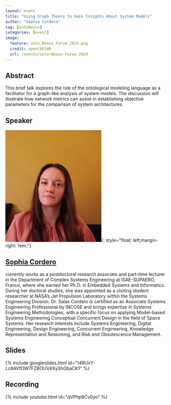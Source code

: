 ```yaml
---
layout: event
title: "Using Graph Theory to Gain Insights About System Models"
author: "Sophia Cordero"
tag: [ontoNexus]
categories: [event]
image:
  feature: onto_Nexus_Forum_2024.png
  credit: openCAESAR
  url: /events/onto-Nexus-Forum-2024
---
```


## Abstract
This brief talk explores the role of the ontological modeling language as a facilitator for a graph-like analysis of system models. The discussion will illustrate how network metrics can assist in establishing objective parameters for the comparison of system architectures.

## Speaker

![Sophia Cordero](img/Salas.jpeg){: style="float: left;margin-right: 1em;"}

<h2><a href="mailto:Sophia.SALAS-CORDERO@isae-supaero.fr">Sophia Cordero</a></h2> currently works as a postdoctoral research associate and part-time lecturer in the Department of Complex Systems Engineering at ISAE-SUPAERO, France, where she earned her Ph.D. in Embedded Systems and Informatics. During her doctoral studies, she was appointed as a visiting student researcher at NASA’s Jet Propulsion Laboratory within the Systems Engineering Division. Dr. Salas Cordero is certified as an Associate Systems Engineering Professional by INCOSE and brings expertise in Systems Engineering Methodologies, with a specific focus on applying Model-based Systems Engineering Conceptual Concurrent Design in the field of Space Systems. Her research interests include Systems Engineering, Digital Engineering, Design Engineering, Concurrent Engineering, Knowledge Representation and Reasoning, and Risk and Obsolescence Management.

## Slides

{% include googleslides.html id="14RUxY-Lc8AVfOW7FZBOUV4XyShGbaCK1" %}

## Recording

{% include youtube.html id="qVPhp8Cv0yo" %}